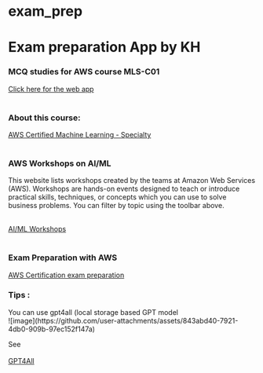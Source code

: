 # exam_prep
<h1>Exam preparation App by KH</h1>

<h3>MCQ studies for AWS course MLS-C01</h3>

<a href='https://wingsmaker.github.io/exam_prep/exam_prep.html'>Click here for the web app</a><br>
<br>

<h3>About this course:</h3>
<a href='https://aws.amazon.com/certification/certified-machine-learning-specialty/'>AWS Certified Machine Learning - Specialty</a><br>
<br>

<h3>AWS Workshops on AI/ML</h3>
<p>This website lists workshops created by the teams at Amazon Web Services (AWS). Workshops are hands-on events designed to teach or introduce practical skills, techniques, or concepts which you can use to solve business problems. You can filter by topic using the toolbar above.</p>
<br>
<a href='https://workshops.aws/categories/AI%2FML'>AI/ML Workshops</a><br>
<br>
<h3>Exam Preparation with AWS</h3>

<a href='https://aws.amazon.com/certification/certification-prep/'>AWS Certification exam preparation</a>

<h3>Tips :</h3>
You can use gpt4all (local storage based GPT model <br>
![image](https://github.com/user-attachments/assets/843abd40-7921-4db0-909b-97ec152f147a)


See<br>
<br>
<a href='https://github.com/nomic-ai/gpt4all'>GPT4All</a>

